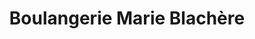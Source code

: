 ---
title: "Boulangerie Marie Blachère"
url: /perpignan/boulangerie-marie-blachere-2/
shop: boulangerie
---